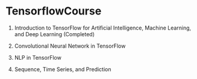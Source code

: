 # TensorflowCourse

1. Introduction to TensorFlow for Artificial Intelligence, Machine Learning, and Deep Learning (Completed)

2. Convolutional Neural Network in TensorFlow

3. NLP in TensorFlow

4. Sequence, Time Series, and Prediction

